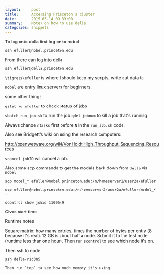 ```yaml
---
layout:     post
title:      Accessing Princeton's cluster
date:       2015-05-14 09:33:00
summary:    Notes on how to use della
categories: snippets
---
```


To log onto della first log on to nobel

```
ssh efuller@nobel.princeton.edu
```

From there can log into della

```
ssh efuller@della.princeton.edu
```

`\tigress\efuller` is where I should keep my scripts, write out data to

`nobel` are entry linux servers for beginners.


some other things

`qstat -u efuller` to check status of jobs

`sbatch run_job.sh` to run the job
`qdel jobnum` to kill a job that's running

Always change `ntasks` first before `N` in the `run_job.sh` code.

Also see Bridgett's wiki on using the research computers:

http://openwetware.org/wiki/VonHoldt:High_Throughput_Sequencing_Resources

`scancel jobID` will cancel a job.

Also some scp commands to get the models back down from `della` via `nobel`

```
scp model_* efuller@nobel.princeton.edu:/n/homeserver2/user2a/efuller

scp efuller@nobel.princeton.edu:/n/homeserver2/user2a/efuller/model_* .
```

```
scontrol show jobid 1109549
```
Gives start time


Runtime notes

Square matrix: how many entries, times the number of bytes per entry (8 because it's real). 12 GB is about half a node. Submit it to the test node (runtime less than one hour). Then run `scontrol` to see which node it's on.

Then ssh to node
````
ssh della-r1c3n5
```
Then run `top` to see how much memory it's using.
